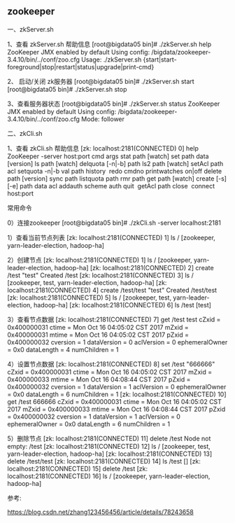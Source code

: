 ## zookeeper

一、zkServer.sh

1、查看 zkServer.sh 帮助信息
[root@bigdata05 bin]# ./zkServer.sh help
ZooKeeper JMX enabled by default
Using config: /bigdata/zookeeper-3.4.10/bin/../conf/zoo.cfg
Usage: ./zkServer.sh {start|start-foreground|stop|restart|status|upgrade|print-cmd}

2、 启动/关闭 zk服务器
[root@bigdata05 bin]# ./zkServer.sh start
[root@bigdata05 bin]# ./zkServer.sh stop

3、查看服务器状态
[root@bigdata05 bin]# ./zkServer.sh status
ZooKeeper JMX enabled by default
Using config: /bigdata/zookeeper-3.4.10/bin/../conf/zoo.cfg
Mode: follower


二、zkCli.sh

1、查看 zkCli.sh 帮助信息
[zk: localhost:2181(CONNECTED) 0] help
ZooKeeper -server host:port cmd args
stat path [watch]
set path data [version]
ls path [watch]
delquota [-n|-b] path
ls2 path [watch]
setAcl path acl
setquota -n|-b val path
history 
redo cmdno
printwatches on|off
delete path [version]
sync path
listquota path
rmr path
get path [watch]
create [-s] [-e] path data acl
addauth scheme auth
quit 
getAcl path
close 
connect host:port


常用命令

0）连接zookeeper
[root@bigdata05 bin]# ./zkCli.sh -server localhost:2181

1）查看当前节点列表
[zk: localhost:2181(CONNECTED) 1] ls /
[zookeeper, yarn-leader-election, hadoop-ha]

2）创建节点
[zk: localhost:2181(CONNECTED) 1] ls /
[zookeeper, yarn-leader-election, hadoop-ha]
[zk: localhost:2181(CONNECTED) 2] create /test "test"
Created /test
[zk: localhost:2181(CONNECTED) 3] ls /
[zookeeper, test, yarn-leader-election, hadoop-ha]
[zk: localhost:2181(CONNECTED) 4] create /test/test "test"
Created /test/test
[zk: localhost:2181(CONNECTED) 5] ls /
[zookeeper, test, yarn-leader-election, hadoop-ha]
[zk: localhost:2181(CONNECTED) 6] ls /test
[test]

3）查看节点数据
[zk: localhost:2181(CONNECTED) 7] get /test
test
cZxid = 0x400000031
ctime = Mon Oct 16 04:05:02 CST 2017
mZxid = 0x400000031
mtime = Mon Oct 16 04:05:02 CST 2017
pZxid = 0x400000032
cversion = 1
dataVersion = 0
aclVersion = 0
ephemeralOwner = 0x0
dataLength = 4
numChildren = 1

4）设置节点数据
[zk: localhost:2181(CONNECTED) 8] set /test "666666"
cZxid = 0x400000031
ctime = Mon Oct 16 04:05:02 CST 2017
mZxid = 0x400000033
mtime = Mon Oct 16 04:08:44 CST 2017
pZxid = 0x400000032
cversion = 1
dataVersion = 1
aclVersion = 0
ephemeralOwner = 0x0
dataLength = 6
numChildren = 1
[zk: localhost:2181(CONNECTED) 10] get /test
666666
cZxid = 0x400000031
ctime = Mon Oct 16 04:05:02 CST 2017
mZxid = 0x400000033
mtime = Mon Oct 16 04:08:44 CST 2017
pZxid = 0x400000032
cversion = 1
dataVersion = 1
aclVersion = 0
ephemeralOwner = 0x0
dataLength = 6
numChildren = 1

5）删除节点
[zk: localhost:2181(CONNECTED) 11] delete /test
Node not empty: /test
[zk: localhost:2181(CONNECTED) 12] ls /
[zookeeper, test, yarn-leader-election, hadoop-ha]
[zk: localhost:2181(CONNECTED) 13] delete /test/test
[zk: localhost:2181(CONNECTED) 14] ls /test
[]
[zk: localhost:2181(CONNECTED) 15] delete /test
[zk: localhost:2181(CONNECTED) 16] ls /
[zookeeper, yarn-leader-election, hadoop-ha]

参考:

https://blog.csdn.net/zhang123456456/article/details/78243658

